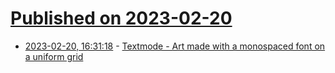 # [Published on 2023-02-20](index.md)

* [2023-02-20, 16:31:18](https://lobste.rs/s/kilyjd/textmode_art_made_with_monospaced_font_on) - [Textmode - Art made with a monospaced font on a uniform grid](http://polyducks.co.uk/what-is-textmode/)
